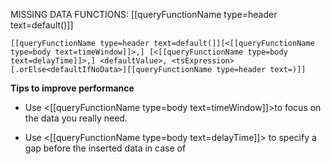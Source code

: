 MISSING DATA FUNCTIONS: [[queryFunctionName type=header text=default()]]

```
[[queryFunctionName type=header text=default(]][<[[queryFunctionName type=body text=timeWindow]]>,] [<[[queryFunctionName type=body text=delayTime]]>,] <defaultValue>, <tsExpression> 
[.orElse<defaultIfNoData>][[queryFunctionName type=header text=)]]
```

**Tips to improve performance**
- Use <[[queryFunctionName type=body text=timeWindow]]>to focus on the data you really need.

- Use <[[queryFunctionName type=body text=delayTime]]> to specify a gap before the inserted data in case of